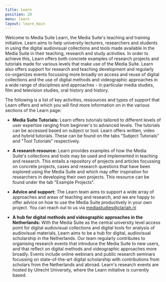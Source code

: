 ```yaml
---
title: Learn
position: 20
menu: learn
layout: learn_main
---
```


Welcome to Media Suite Learn, the Media Suite's teaching and training initiative. Learn aims to help university lecturers, researchers and students in using the digital audiovisual collections and tools made available in the Media Suite in their teaching, research and study activities. In order to achieve this, Learn offers both concrete examples of research projects and tutorials made for various levels that make use of the Media Suite. Learn also offers support for research and teaching development and regularly co-organizes events focussing more broadly on access and reuse of digital collections and the use of digital methods and videographic approaches in a wide range of disciplines and approaches - in particular media studies, film and television studies, oral history and history.

The following is a list of key activities, ressources and types of support that Learn offers and which you will find more information on in the various sections of the Learn page:

* **Media Suite Tutorials:** Learn offers tutorials tailored to different levels of user expertise ranging from beginner's to advanced levels. The tutorials can be accessed based on subject or tool. Learn offers written, video and hybrid tutorials. These can be found on the tabs "Subject Tutorials" and "Tool Tutorials" respectively.

* **A research resource:** Learn provides examples of how the Media Suite's collections and tools may be used and implemented in teaching and research. This entails a repository of projects and articles focussing on concrete projects, cases and research questions that have been explored using the Media Suite and which may offer inspiration for researchers in developing their own projects. This resource can be found under the tab "Example Projects".

* **Advice and support:** The Learn team aims to support a wide array of approaches and areas of teaching and research, and we are happy to offer advice on how to use the Media Suite productively in your own project. You can reach out to us via [mediastudies@clariah.nl](mailto:mediastudies@clariah.nl)

* **A hub for digital methods and videographic approaches in the Netherlands:** With the Media Suite as the central university level access point for digital audiovisual collections and digital tools for analysis of audiovisual materials, Learn aims to be a hub for digital, audiovisual scholarship in the Netherlands. Our team regularly contributes to organising research events that introduce the Media Suite to new users, and that reflect on digital methods and videographic approaches more broadly. Events include online webinars and public research seminars focussing on state-of-the-art digital scholarship with contributions from scholars from the Netherlands and abroad. Learn's research events are hosted by Utrecht University, where the Learn initiative is currently based.